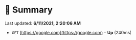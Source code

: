 # 📖 Summary
Last updated: **6/11/2021, 2:20:06 AM**

- `GET` [https://google.com](https://google.com) - **Up** (240ms)
